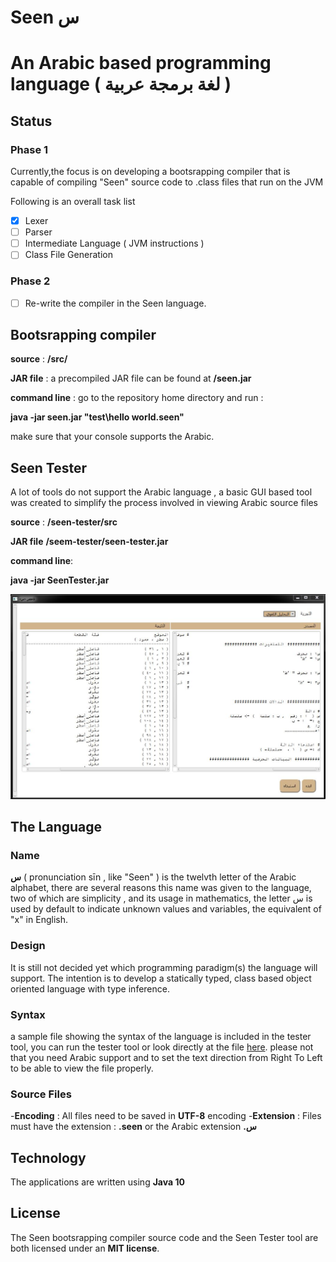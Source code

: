 # Seen   س 

# An Arabic based programming language ( لغة برمجة عربية  )                              
 

## Status
### Phase 1
Currently,the focus is on developing a bootsrapping compiler that is capable of compiling "Seen" source code to .class files that run on the JVM   

Following is an overall task list  
- [x] Lexer
- [ ] Parser
- [ ] Intermediate Language ( JVM instructions )
- [ ] Class File Generation 

### Phase 2
- [ ] Re-write the compiler in the Seen language. 

## Bootsrapping compiler
**source**  : **/src/**

**JAR file** : a precompiled JAR file can be found at **/seen.jar**

**command line** : go to the repository home directory and run :
 
 **java -jar seen.jar "test\hello world.seen"**
 
 make sure that your console supports the Arabic.
 
   

## Seen Tester
A lot of tools do not support the Arabic language , a basic GUI based tool was created to simplify the process involved in viewing Arabic source files

**source** : **/seen-tester/src**  

**JAR file**  **/seem-tester/seen-tester.jar**

**command line**:

 **java -jar SeenTester.jar**
 
 ![Tester screenshot](https://github.com/abukhadra/Seen/blob/master/images/seen_tester.jpg)
 
## The Language
### Name 
**س** ( pronunciation sīn , like "Seen" ) is the twelvth letter of the Arabic alphabet, there are several reasons this name was given to the language, two of which are simplicity , and its usage in  mathematics, the letter س is used by default to indicate unknown values and variables, the equivalent of "x" in English.
 

### Design
It is still not decided yet which programming paradigm(s) the language will support. 
The intention is to develop a statically typed, class based object oriented language with type inference.
  
  
### Syntax
a sample file showing the syntax of the language is included in the tester tool, you can run the tester tool or look directly at the file [here](https://github.com/abukhadra/Seen/blob/master/seen-tester/src/seen/tester/test1.seen). please not that you need Arabic  support and to set the text direction from Right To Left to be able to view the file properly.

### Source Files
-**Encoding** : All files need to be saved in **UTF-8** encoding
-**Extension** : Files must have the extension : **.seen** or the Arabic extension **.س**



## Technology
The applications are written using **Java 10**



## License
The Seen bootsrapping compiler source code and the Seen Tester tool are both licensed under an **MIT license**.  

